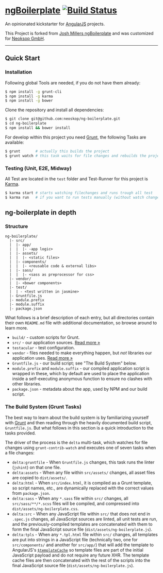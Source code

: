 # [ngBoilerplate](http://joshdmiller.github.com/ng-boilerplate) [![Build Status](https://travis-ci.org/neoskop/ng-boilerplate.png?branch=master)](https://travis-ci.org/neoskop/ng-boilerplate)

An opinionated kickstarter for [AngularJS](http://angularjs.org) projects.

This Project is forked from [Josh Millers ngBoilerplate](http://joshdmiller.github.com/ng-boilerplate)
and was customized for [Neoksop GmbH](http://neoskop.de/).
***

## Quick Start

### Installation

Following global Tools are needed, if you do not have them already:

```sh
$ npm install -g grunt-cli
$ npm install -g karma
$ npm install -g bower
```

Clone the repository and install all dependencies:

```sh
$ git clone git@github.com:neoskop/ng-boilerplate.git 
$ cd ng-boilerplate
$ npm install && bower install
```

For develop within this project you need [Grunt](http://gruntjs.com), the following Tasks are available:

```sh
$ grunt       # actually this builds the project
$ grunt watch # this task waits for file changes and rebuilds the project
```

### Testing (Unit, E2E, Midway)

All Test are located in the `test` folder and Test-Runner for this project is 
[Karma](http://karma-runner.github.io/).

```sh
$ karma start # starts watching filechanges and runs trough all test
$ karma run   # if you want to run tests manually (without watch changes)
```

## ng-boilerplate in depth

### Structure
```
ng-boilerplate/
  |- src/
  |  |- app/
  |  |  |- -app logic>
  |  |- assets/
  |  |  |- <static files>
  |  |- components/
  |  |  |- <reusable code & external libs>
  |  |- sass/
  |  |  |- <sass as preprocessor for css>
  |- vendor/
  |  |- <bower components>
  |- test/
  |  | - <test written in jasmine>
  |- Gruntfile.js
  |- module.prefix
  |- module.suffix
  |- package.json
```
What follows is a brief description of each entry, but all directories contain
their own `README.md` file with additional documentation, so browse around to
learn more.

- `build/` - custom scripts for Grunt.
- `src/` - our application sources. [Read more &raquo;](src/README.md)
- `testacular` - test configuration.
- `vendor` - files needed to make everything happen, but *not* libraries our
  application uses. [Read more &raquo;](vendor/README.md)
- `Gruntfile.js` - our build script; see "The Build System" below.
- `module.prefix` and `module.suffix` - our compiled application script is
  wrapped in these, which by default are used to place the application inside a
  self-executing anonymous function to ensure no clashes with other libraries.
- `package.json` - metadata about the app, used by NPM and our build script.

### The Build System (Grunt Tasks)

The best way to learn about the build system is by familiarizing yourself with
[Grunt](http://gruntjs.com) and then reading through the heavily documented build
script, `Gruntfile.js`. But what follows in this section is a quick introduction to 
the tasks provided.

The driver of the process is the `delta` multi-task, which watches for file
changes using `grunt-contrib-watch` and executes one of seven tasks when a file
changes:

* `delta:gruntfile` - When `Gruntfile.js` changes, this task runs the linter
  (`jshint`) on that one file.
* `delta:assets` - When any file within `src/assets/` changes, all asset files
  are copied to `dist/assets/`.
* `delta:html` - When `src/index.html`, it is compiled as a Grunt template, so
  script names, etc., are dynamically replaced with the correct values from
  `package.json`.
* `delta:sass` - When any `*.sass` file within `src/` changes, all
  `src/sass/**/*.scss` files will be compiled, and compressed into
  `dist/assets/ng-boilerplate.css`.
* `delta:src` - When any JavaScript file within `src/` that does not end in
  `.spec.js` changes, all JavaScript sources are linted, all unit tests are run,
  and the previously-compiled templates are concatenated with them to form the
  final JavaScript source file (`dist/assets/ng-boilerplate.js`).
* `delta:tpls` - When any `*.tpl.html` file within `src/` changes, all templates
  are put into strings in a JavaScript file (technically two, one for
  `src/components/` and another for `src/app/`) that will add the template to
  AngularJS's
  [`$templateCache`](http://docs.angularjs.org/api/ng.$templateCache) so
  template files are part of the initial JavaScript payload and do not require
  any future XHR.  The template cache files are then concatenated with the rest
  of the scripts into the final JavaScript source file
  (`dist/assets/ng-boilerplate.js`).
